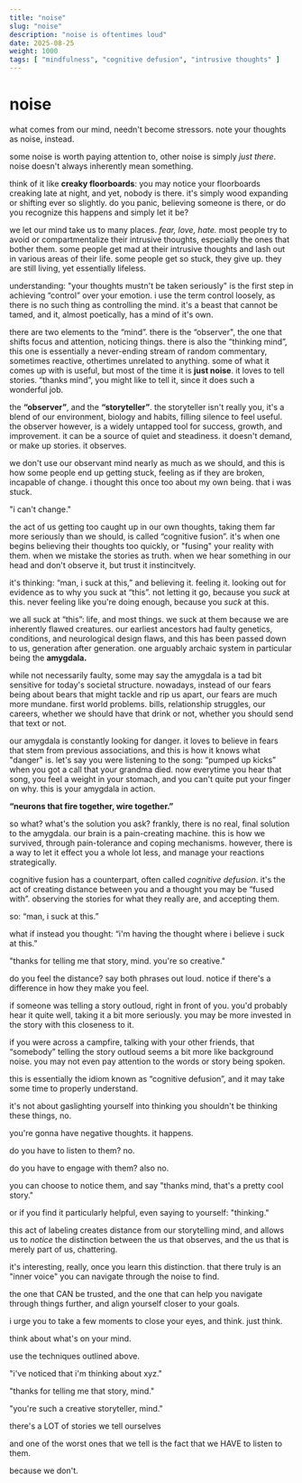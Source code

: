```yaml
---
title: "noise"
slug: "noise"
description: "noise is oftentimes loud"
date: 2025-08-25
weight: 1000
tags: [ "mindfulness", "cognitive defusion", "intrusive thoughts" ]
---
```


# noise
what comes from our mind, needn't become stressors. note your thoughts as noise, instead.  

some noise is worth paying attention to, other noise is simply *just there*. noise doesn't always inherently mean something.

think of it like **creaky floorboards**: you may notice your floorboards creaking late at night, and yet, nobody is there. it's simply wood expanding or shifting ever so slightly. do you panic, believing someone is there, or do you recognize this happens and simply let it be?

we let our mind take us to many places. *fear, love, hate.* most people try to avoid or compartmentalize their intrusive thoughts, especially the ones that bother them. some people get mad at their intrusive thoughts and lash out in various areas of their life. some people get so stuck, they give up. they are still living, yet essentially lifeless.

understanding: "your thoughts mustn't be taken seriously" is the first step in achieving “control” over your emotion. i use the term control loosely, as there is no such thing as controlling the mind. it's a beast that cannot be tamed, and it, almost poetically, has a mind of it's own.

there are two elements to the “mind”. there is the “observer", the one that shifts focus and attention, noticing things. there is also the “thinking mind”, this one is essentially a never-ending stream of random commentary, sometimes reactive, othertimes unrelated to anything. some of what it comes up with is useful, but most of the time it is **just noise**. it loves to tell stories. “thanks mind”, you might like to tell it, since it does such a wonderful job.

the **“observer”**, and the **“storyteller”**. the storyteller isn't really you, it's a blend of our environment, biology and habits, filling silence to feel useful. the observer however, is a widely untapped tool for success, growth, and improvement. it can be a source of quiet and steadiness. it doesn't demand, or make up stories. it observes.

we don't use our observant mind nearly as much as we should, and this is how some people end up getting stuck, feeling as if they are broken, incapable of change. i thought this once too about my own being. that i was stuck. 

"i can't change."
 
the act of us getting too caught up in our own thoughts, taking them far more seriously than we should, is called “cognitive fusion”. it's when one begins believing their thoughts too quickly, or "fusing" your reality with them. when we mistake the stories as truth. when we hear something in our head and don't observe it, but trust it instincitvely.

it's thinking: “man, i suck at this,” and believing it. feeling it. looking out for evidence as to why you suck at “this”. not letting it go, because you *suck* at this. never feeling like you're doing enough, because you *suck* at this.

we all suck at “this”: life, and most things. we suck at them because we are inherently flawed creatures. our earliest ancestors had faulty genetics, conditions, and neurological design flaws, and this has been passed down to us, generation after generation. one arguably archaic system in particular being the **amygdala.**

while not necessarily faulty, some may say the amygdala is a tad bit sensitive for today's societal structure. nowadays, instead of our fears being about bears that might tackle and rip us apart, our fears are much more mundane. first world problems. bills, relationship struggles, our careers, whether we should have that drink or not, whether you should send that text or not.

our amygdala is constantly looking for danger. it loves to believe in fears that stem from previous associations, and this is how it knows what "danger" is. let's say you were listening to the song: “pumped up kicks” when you got a call that your grandma died. now everytime you hear that song, you feel a weight in your stomach, and you can't quite put your finger on why. this is your amygdala in action. 

**“neurons that fire together, wire together.”**

so what? what's the solution you ask? frankly, there is no real, final solution to the amygdala. our brain is a pain-creating machine. this is how we survived, through pain-tolerance and coping mechanisms. however, there is a way to let it effect you a whole lot less, and manage your reactions strategically.

cognitive fusion has a counterpart, often called *cognitive defusion*. it's the act of creating distance between you and a thought you may be “fused with”. observing the stories for what they really are, and accepting them.

so: “man, i suck at this.”

what if instead you thought: “i'm having the thought where i believe i suck at this.”

"thanks for telling me that story, mind. you're so creative."

do you feel the distance? say both phrases out loud. notice if there's a difference in how they make you feel.

if someone was telling a story outloud, right in front of you. you'd probably hear it quite well, taking it a bit more seriously. you may be more invested in the story with this closeness to it.

if you were across a campfire, talking with your other friends, that “somebody” telling the story outloud seems a bit more like background noise. you may not even pay attention to the words or story being spoken.

this is essentially the idiom known as “cognitive defusion”, and it may take some time to properly understand.

it's not about gaslighting yourself into thinking you shouldn't be thinking these things, no.

you're gonna have negative thoughts. it happens.

do you have to listen to them? no.

do you have to engage with them? also no.

you can choose to notice them, and say "thanks mind, that's a pretty cool story."

or if you find it particularly helpful, even saying to yourself: "thinking."

this act of labeling creates distance from our storytelling mind, and allows us to *notice* the distinction between the us that observes, and the us that is merely part of us, chattering.

it's interesting, really, once you learn this distinction. that there truly is an "inner voice" you can navigate through the noise to find.

the one that CAN be trusted, and the one that can help you navigate through things further, and align yourself closer to your goals.

i urge you to take a few moments to close your eyes, and think. just think.

think about what's on your mind.

use the techniques outlined above.

"i've noticed that i'm thinking about xyz."

"thanks for telling me that story, mind."

"you're such a creative storyteller, mind."

there's a LOT of stories we tell ourselves

and one of the worst ones that we tell is the fact that we HAVE to listen to them.

because we don't.